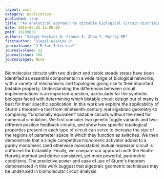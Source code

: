 ```yaml
---
layout: post
category: publication
published: true
title: "An analytical approach to bistable biological circuit discrimination using real algebraic geometry."
date: 2015-06-25 12:00:00
pmid: 26109633
authors: "Siegal-Gaskins D, Franco E, Zhou T, Murray RM"
firstauthor: "Siegal-Gaskins D"
journalname: "J R Soc Interface"
journalvolume: 12
journalissue: 108
journalpages: None
---
```


Biomolecular circuits with two distinct and stable steady states have been identified as essential components in a wide range of biological networks, with a variety of mechanisms and topologies giving rise to their important bistable property. Understanding the differences between circuit implementations is an important question, particularly for the synthetic biologist faced with determining which bistable circuit design out of many is best for their specific application. In this work we explore the applicability of Sturm's theorem-a tool from nineteenth-century real algebraic geometry-to comparing 'functionally equivalent' bistable circuits without the need for numerical simulation. We first consider two genetic toggle variants and two different positive feedback circuits, and show how specific topological properties present in each type of circuit can serve to increase the size of the regions of parameter space in which they function as switches. We then demonstrate that a single competitive monomeric activator added to a purely monomeric (and otherwise monostable) mutual repressor circuit is sufficient for bistability. Finally, we compare our approach with the Routh-Hurwitz method and derive consistent, yet more powerful, parametric conditions. The predictive power and ease of use of Sturm's theorem demonstrated in this work suggest that algebraic geometric techniques may be underused in biomolecular circuit analysis.


